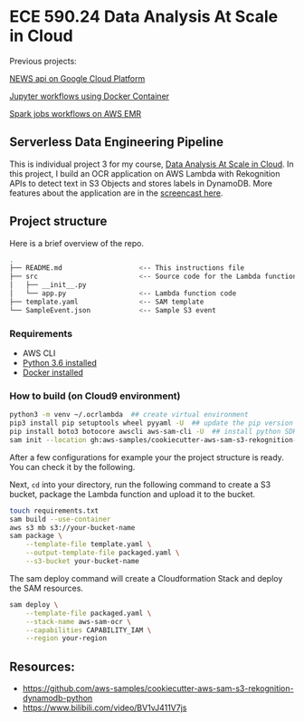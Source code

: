# ECE 590.24 Data Analysis At Scale in Cloud

Previous projects:

[NEWS api on Google Cloud Platform](https://github.com/JiajunSong629/NEWS_API_on_Google_Cloud_Platform)

[Jupyter workflows using Docker Container](https://github.com/JiajunSong629/jupyter-workflows-using-docker-container)

[Spark jobs workflows on AWS EMR](https://github.com/JiajunSong629/AWS_EMR_Spark_Workflow)

## Serverless Data Engineering Pipeline

This is individual project 3 for my course, [Data Analysis At Scale in Cloud](https://noahgift.github.io/cloud-data-analysis-at-scale/).
In this project, I build an OCR application on AWS Lambda with Rekognition APIs to detect text in S3 Objects and stores labels in DynamoDB.
More features about the application are in the [screencast here](https://youtu.be/LbjLZYp2iME).

## Project structure

Here is a brief overview of the repo.

```bash
.
├── README.md                   <-- This instructions file
├── src                         <-- Source code for the Lambda function
│   ├── __init__.py
│   └── app.py                  <-- Lambda function code
├── template.yaml               <-- SAM template
└── SampleEvent.json            <-- Sample S3 event
```


### Requirements
* AWS CLI
* [Python 3.6 installed](https://www.python.org/downloads/)
* [Docker installed](https://www.docker.com/community-edition)

### How to build (on Cloud9 environment)

```bash
python3 -m venv ~/.ocrlambda  ## create virtual environment
pip3 install pip setuptools wheel pyyaml -U  ## update the pip version
pip install boto3 botocore awscli aws-sam-cli -U  ## install python SDK, aws and sam command line tools
sam init --location gh:aws-samples/cookiecutter-aws-sam-s3-rekognition-dynamodb-python  ## get the rekognition template
```

After a few configurations for example your the project structure is ready. You can check it by the following.

Next, `cd` into your directory, run the following command to create a S3 bucket, package the Lambda function and upload it to the bucket.

```bash
touch requirements.txt
sam build --use-container
aws s3 mb s3://your-bucket-name
sam package \
    --template-file template.yaml \
    --output-template-file packaged.yaml \
    --s3-bucket your-bucket-name
```

The sam deploy command will create a Cloudformation Stack and deploy the SAM resources.

```bash
sam deploy \
    --template-file packaged.yaml \
    --stack-name aws-sam-ocr \
    --capabilities CAPABILITY_IAM \
    --region your-region
```

## Resources:
- https://github.com/aws-samples/cookiecutter-aws-sam-s3-rekognition-dynamodb-python
- https://www.bilibili.com/video/BV1vJ411V7js
